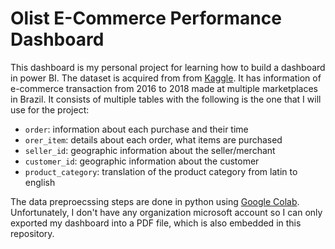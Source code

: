 # Olist E-Commerce Performance Dashboard

This dashboard is my personal project for learning how to build a dashboard in power BI. The dataset is acquired from from [Kaggle](https://www.kaggle.com/datasets/olistbr/brazilian-ecommerce). It has information of e-commerce transaction from 2016 to 2018 made at multiple marketplaces in Brazil. It consists of multiple tables with the following is the one that I will use for the project:

- `order`: information about each purchase and their time
- `orer_item`: details about each order, what items are purchased
- `seller_id`: geographic information about the seller/merchant
- `customer_id`: geographic information about the customer
- `product_category`: translation of the product category from latin to english

The data preproecssing steps are done in python using [Google Colab](https://colab.research.google.com/drive/11PPWOufHGbk5l0hWbgEmHKBpDvbGZbk1?usp=sharing). Unfortunately, I don't have any organization microsoft account so I can only exported my dashboard into a PDF file, which is also embedded in this repository.